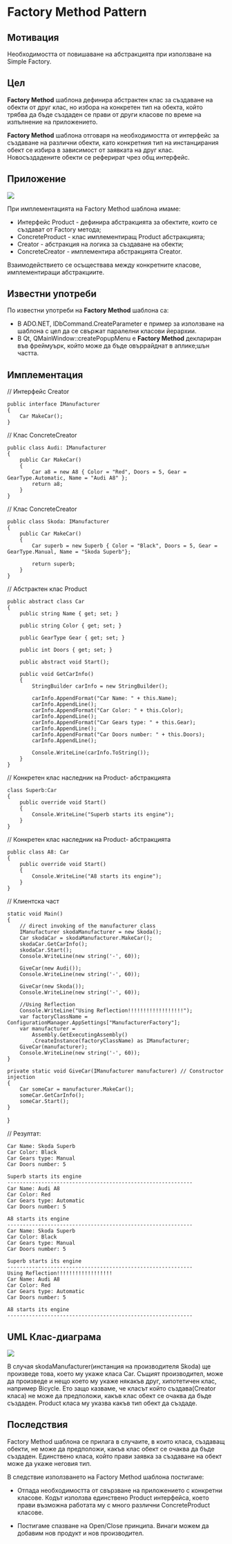 # Factory Method Pattern

## Мотивация

Необходимостта от повишаване на абстракцията при използване на Simple Factory.

## Цел

**Factory Method** шаблона дефинира абстрактен клас за създаване на обекти от друг клас, но избора на конкретен тип на обекта, който трябва да бъде създаден се прави от други класове по време на изпълнение на приложението.

**Factory Method** шаблона отговаря на необходимостта от интерфейс за създаване на различни обекти, като конкретния тип на инстанцирания обект се избира в зависимост от заявката на друг клас. Новосъздадените обекти се реферират чрез общ интерфейс.

## Приложение

![](FactoryMethodClassDiagram.png)

При имплементацията на Factory Method шаблона имаме:

* Интерфейс Product - дефинира абстракцията за обектите, които се създават от Factory метода;
* ConcreteProduct - клас имплементиращ Product абстракцията;
* Creator - абстракция на логика за създаване на обекти;
* ConcreteCreator - имплементира абстракцията Creator.

Взаимодействието се осъществава между конкретните класове, имплементиращи абстракциите.


## Известни употреби

По известни употреби на **Factory Method** шаблона са:

* В ADO.NET, IDbCommand.CreateParameter е пример за използване на шаблона с цел да се свържат паралелни класови йерархии.
* В Qt, QMainWindow::createPopupMenu е  **Factory Method** деклариран във фреймуърк, който може да бъде овъррайднат в аплике;шън частта.

## Имплементация

// Интерфейс Creator

	public interface IManufacturer
    {
        Car MakeCar();
    }

// Клас ConcreteCreator

	public class Audi: IManufacturer
    {
        public Car MakeCar()
        {
            Car a8 = new A8 { Color = "Red", Doors = 5, Gear = GearType.Automatic, Name = "Audi A8" };
            return a8;
        }
    }

// Клас ConcreteCreator

	public class Skoda: IManufacturer
    {
        public Car MakeCar()
        {
            Car superb = new Superb { Color = "Black", Doors = 5, Gear = GearType.Manual, Name = "Skoda Superb"};

            return superb;
        }
    }

// Абстрактен клас Product

	public abstract class Car
    {
        public string Name { get; set; }

        public string Color { get; set; }

        public GearType Gear { get; set; }

        public int Doors { get; set; }

        public abstract void Start();

        public void GetCarInfo()
        {
            StringBuilder carInfo = new StringBuilder();

            carInfo.AppendFormat("Car Name: " + this.Name);
            carInfo.AppendLine();
            carInfo.AppendFormat("Car Color: " + this.Color);
            carInfo.AppendLine();
            carInfo.AppendFormat("Car Gears type: " + this.Gear);
            carInfo.AppendLine();
            carInfo.AppendFormat("Car Doors number: " + this.Doors);
            carInfo.AppendLine();

            Console.WriteLine(carInfo.ToString());
        }
    }

// Конкретен клас наследник на Product- абстракцията

	class Superb:Car
    {
        public override void Start()
        {
            Console.WriteLine("Superb starts its engine");
        }
    }

// Конкретен клас наследник на Product- абстракцията

	public class A8: Car
    {
        public override void Start()
        {
            Console.WriteLine("A8 starts its engine");
        }
    }

// Клиентска част

    static void Main()
    {
        // direct invoking of the manufacturer class
        IManufacturer skodaManufacturer = new Skoda();
        Car skodaCar = skodaManufacturer.MakeCar();
        skodaCar.GetCarInfo();
        skodaCar.Start();
        Console.WriteLine(new string('-', 60));

        GiveCar(new Audi());
        Console.WriteLine(new string('-', 60));

        GiveCar(new Skoda());
        Console.WriteLine(new string('-', 60));

        //Using Reflection
        Console.WriteLine("Using Reflection!!!!!!!!!!!!!!!!!!");
        var factoryClassName = ConfigurationManager.AppSettings["ManufacturerFactory"];
        var manufacturer =
            Assembly.GetExecutingAssembly()
            .CreateInstance(factoryClassName) as IManufacturer;
        GiveCar(manufacturer);
        Console.WriteLine(new string('-', 60));
    }

    private static void GiveCar(IManufacturer manufacturer) // Constructor injection
    {
        Car someCar = manufacturer.MakeCar();
        someCar.GetCarInfo();
        someCar.Start();
    }
}

// Резултат:

	Car Name: Skoda Superb
	Car Color: Black
	Car Gears type: Manual
	Car Doors number: 5
	
	Superb starts its engine
	------------------------------------------------------------
	Car Name: Audi A8
	Car Color: Red
	Car Gears type: Automatic
	Car Doors number: 5
	
	A8 starts its engine
	------------------------------------------------------------
	Car Name: Skoda Superb
	Car Color: Black
	Car Gears type: Manual
	Car Doors number: 5
	
	Superb starts its engine
	------------------------------------------------------------
	Using Reflection!!!!!!!!!!!!!!!!!!
	Car Name: Audi A8
	Car Color: Red
	Car Gears type: Automatic
	Car Doors number: 5
	
	A8 starts its engine
	------------------------------------------------------------

## UML Клас-диаграма

![](FactoryMethod.png)

В случая skodaManufacturer(инстанция на производителя Skoda) ще произведе това, което му укаже класа Car. Същият производител, може да произведе и нещо което му укаже някакъв друг, хипотетичен клас, например Bicycle. Ето защо казваме, че класът който създава(Creator класа) не може да предположи, какъв клас обект се очаква да бъде създаден. Product класа му указва какъв тип обект да създаде.

## Последствия
Factory Method шаблона се прилага в случаите, в които класа, създаващ обекти, не може да предположи, какъв клас обект се очаква да бъде създаден. Единствено класа, който прави заявка за създаване на обект може да укаже неговия тип.

В следствие използването на Factory Method шаблона постигаме:

* Отпада необходимостта от свързване на приложението с конкретни класове. Кодът използва единствено Product интерфейса, което прави възможна работата му с много различни ConcreteProduct класове.

* Постигаме спазване на Open/Close принципа. Винаги можем да добавим нов продукт и нов производител.


